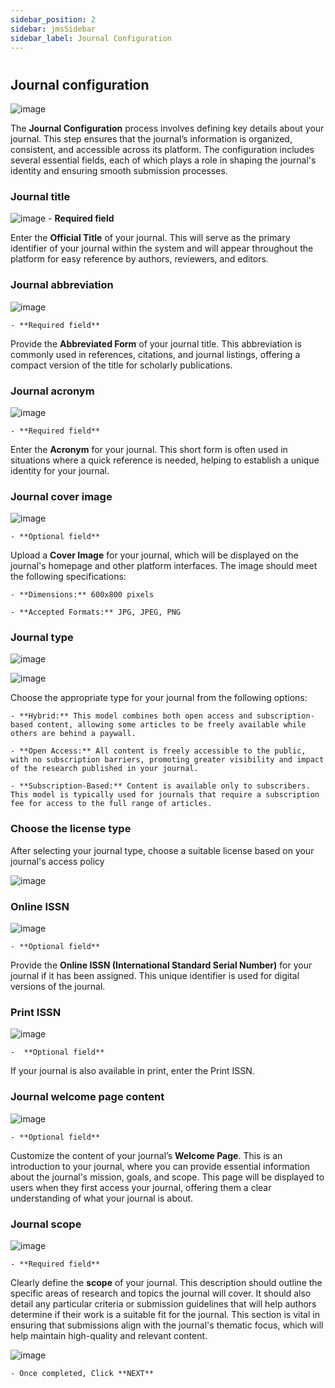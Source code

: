 ```yaml
---
sidebar_position: 2
sidebar: jmsSidebar
sidebar_label: Journal Configuration
---
```

#

## Journal configuration
<!-- img -->
![image](/assets/images/create/journal-config.webp)

The **Journal Configuration** process involves defining key details about your journal. This step ensures that the journal’s information is organized, consistent, and accessible across its platform. The configuration includes several essential fields, each of which plays a role in shaping the journal's identity and ensuring smooth submission processes.

### Journal title
<!-- img -->
![image](/assets/images/create/journal-title.webp)
    - **Required field**

Enter the **Official Title** of your journal. This will serve as the primary identifier of your journal within the system and will appear throughout the platform for easy reference by authors, reviewers, and editors.

### Journal abbreviation

![image](/assets/images/create/journal-abbr.webp)

    - **Required field**

Provide the **Abbreviated Form** of your journal title. This abbreviation is commonly used in references, citations, and journal listings, offering a compact version of the title for scholarly publications.

### Journal acronym

![image](/assets/images/create/journal-acronym.webp)

    - **Required field**

Enter the **Acronym** for your journal. This short form is often used in situations where a quick reference is needed, helping to establish a unique identity for your journal.

### Journal cover image

![image](/assets/images/create/journal-cover-image.webp)

    - **Optional field**

Upload a **Cover Image** for your journal, which will be displayed on the journal's homepage and other platform interfaces. The image should meet the following specifications:

    - **Dimensions:** 600x800 pixels

    - **Accepted Formats:** JPG, JPEG, PNG

### Journal type

![image](/assets/images/create/journal-type-box.webp)

![image](/assets/images/create/journal-type-choose.webp)

Choose the appropriate type for your journal from the following options:

    - **Hybrid:** This model combines both open access and subscription-based content, allowing some articles to be freely available while others are behind a paywall.

    - **Open Access:** All content is freely accessible to the public, with no subscription barriers, promoting greater visibility and impact of the research published in your journal.

    - **Subscription-Based:** Content is available only to subscribers. This model is typically used for journals that require a subscription fee for access to the full range of articles.

### Choose the license type

After selecting your journal type, choose a suitable license based on your journal's access policy

![image](/assets/images/create/journal-type-cc-by.webp)

### Online ISSN

![image](/assets/images/create/online-issn.webp)

    - **Optional field**

Provide the **Online ISSN (International Standard Serial Number)** for your journal if it has been assigned. This unique identifier is used for digital versions of the journal.

### Print ISSN

![image](/assets/images/create/print-issn.webp)

    -  **Optional field**

If your journal is also available in print, enter the Print ISSN.

### Journal welcome page content

![image](/assets/images/create/journal-wel-page.webp)

    - **Optional field**

Customize the content of your journal’s **Welcome Page**. This is an introduction to your journal, where you can provide essential information about the journal's mission, goals, and scope. This page will be displayed to users when they first access your journal, offering them a clear understanding of what your journal is about.

### Journal scope

![image](/assets/images/create/journal-scope.webp)

    - **Required field**

Clearly define the **scope** of your journal. This description should outline the specific areas of research and topics the journal will cover. It should also detail any particular criteria or submission guidelines that will help authors determine if their work is a suitable fit for the journal. This section is vital in ensuring that submissions align with the journal's thematic focus, which will help maintain high-quality and relevant content.

![image](/assets/images/create/journal-scope-next.webp)

    - Once completed, Click **NEXT**
